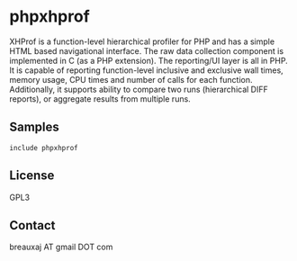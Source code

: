 phpxhprof
=========

XHProf is a function-level hierarchical profiler for PHP and has a simple HTML
based navigational interface. The raw data collection component is implemented
in C (as a PHP extension). The reporting/UI layer is all in PHP. It is capable
of reporting function-level inclusive and exclusive wall times, memory usage,
CPU times and number of calls for each function. Additionally, it supports
ability to compare two runs (hierarchical DIFF reports), or aggregate results
from multiple runs.

Samples
-------
```
include phpxhprof
```

License
-------
GPL3

Contact
-------
breauxaj AT gmail DOT com
